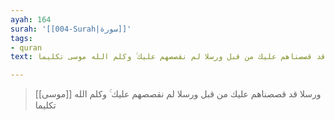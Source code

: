 ```yaml
---
ayah: 164
surah: '[[004-Surah|سورة]]'
tags:
- quran
text: ورسلا قد قصصناهم عليك من قبل ورسلا لم نقصصهم عليك ۚ وكلم الله موسى تكليما

---
```

> ورسلا قد قصصناهم عليك من قبل ورسلا لم نقصصهم عليك ۚ وكلم الله [[موسى]] تكليما

